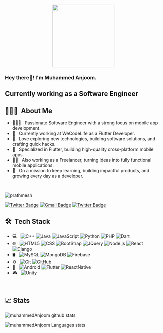 <p align="center">
  <img src="https://github.com/thompsonemerson/thompsonemerson/raw/master/cover-thompson.png" height="200"/>
</p>

<h3> Hey there👋! I'm Muhammed Anjoom.</h2>
<h2> Currently working as a Software Engineer </h2>

## 👨🏻‍💻 &nbsp;About Me 

- 👨🏻‍💻 &nbsp; Passionate Software Engineer with a strong focus on mobile app development.
- 💼 &nbsp; Currently working at WeCodeLife as a Flutter Developer.
- 🤔 &nbsp; Love exploring new technologies, building software solutions, and crafting quick hacks.
- 📱 &nbsp; Specialized in Flutter, building high-quality cross-platform mobile apps.
- 🧑‍💻 &nbsp; Also working as a Freelancer, turning ideas into fully functional mobile applications.
- 🚀 &nbsp; On a mission to keep learning, building impactful products, and growing every day as a developer.

<br>
<p align="left"> <img src="https://img.shields.io/badge/Profile_Views-1k-blue" alt="prathmesh" /> </p>

[![Twitter Badge](https://img.shields.io/badge/muhammed_Anjoom-blue?link=https%3A%2F%2Fwww.linkedin.com%2Fin%2Fmuhammed-anjoom%2F
)](https://www.linkedin.com/in/muhammed-anjoom/)
[![Gmail Badge](https://img.shields.io/badge/anjoompa42003%40gmail.com-red?logo=gmail&logoColor=%23ffff&link=https%3A%2F%2Fwww.linkedin.com%2Fin%2Fmuhammed-anjoom%2F
)](mailto:anjoompa42003@gmail.com)
[![Twitter Badge](https://img.shields.io/badge/anjoom.coder-blue?logo=instagram&logoColor=%23ffff&link=https%3A%2F%2Fwww.instagram.com%2Fanjoom.coder%2F
)](https://www.instagram.com/anjoom.coder/)


## 🛠 &nbsp;Tech Stack

- 💻 &nbsp;
  ![C++](https://img.shields.io/badge/-C++-333333?style=flat&logo=C%2B%2B&logoColor=00599C)
  ![Java](https://img.shields.io/badge/-Java-333333?style=flat&logo=Java&logoColor=007396)
  ![JavaScript](https://img.shields.io/badge/-JavaScript-333333?style=flat&logo=javascript)
  ![Python](https://img.shields.io/badge/-Python-333333?style=flat&logo=python)
  ![PHP](https://img.shields.io/badge/-PHP-333333?style=flat&logo=php)
  ![Dart](https://img.shields.io/badge/-Dart-333333?style=flat&logo=dart)
- 🌐 &nbsp;
  ![HTML5](https://img.shields.io/badge/-HTML5-333333?style=flat&logo=HTML5)
  ![CSS](https://img.shields.io/badge/-CSS-333333?style=flat&logo=CSS3&logoColor=1572B6)
  ![BootStrap](https://img.shields.io/badge/-BootStrap-333333?style=flat&logo=bootstrap&logoColor=1572B6)
  ![JQuery](https://img.shields.io/badge/-JQuery-333333?style=flat&logo=jquery)
  ![Node.js](https://img.shields.io/badge/-Node.js-333333?style=flat&logo=node.js)
  ![React](https://img.shields.io/badge/-React-333333?style=flat&logo=react)
  ![Django](https://img.shields.io/badge/-Django-333333?style=flat&logo=django)
- 🛢 &nbsp;
  ![MySQL](https://img.shields.io/badge/-MySQL-333333?style=flat&logo=mysql)
  ![MongoDB](https://img.shields.io/badge/-MongoDB-333333?style=flat&logo=mongodb)
  ![Firebase](https://img.shields.io/badge/-Firebase-333333?style=flat&logo=firebase)
- ⚙️ &nbsp;
  ![Git](https://img.shields.io/badge/-Git-333333?style=flat&logo=git)
  ![GitHub](https://img.shields.io/badge/-GitHub-333333?style=flat&logo=github)
- 📱 &nbsp;
  ![Android](https://img.shields.io/badge/-Android-333333?style=flat&logo=android)
  ![Flutter](https://img.shields.io/badge/-Flutter-333333?style=flat&logo=flutter)
  ![ReactNative](https://img.shields.io/badge/-React%20Native-333333?style=flat&logo=react)
- 🎮 &nbsp;
  ![Unity](https://img.shields.io/badge/-Unity-333333?style=flat&logo=unity)
  

<br/>

## 📈 Stats

![muhammedAnjoom github stats](https://github-readme-stats.vercel.app/api?username=muhammedAnjoom&hide=["issues"]&show_icons=true&line_height=30)

![muhammedAnjoom Languages stats](https://github-readme-stats.vercel.app/api/top-langs/?username=muhammedAnjoom&theme=buefy&layout=compact&langs_count=10)


